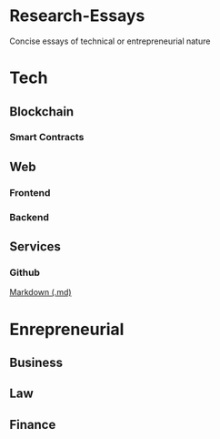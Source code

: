 # Research-Essays

Concise essays of technical or entrepreneurial nature

# Tech

## Blockchain

### Smart Contracts

## Web

### Frontend

### Backend

## Services

### Github
[Markdown (.md)](https://github.com/TechEnterprises/Research-Essays/markdown.md)

# Enrepreneurial

## Business

## Law

## Finance
